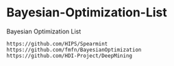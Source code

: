 # Bayesian-Optimization-List
Bayesian Optimization List

~~~
https://github.com/HIPS/Spearmint
https://github.com/fmfn/BayesianOptimization
https://github.com/HDI-Project/DeepMining
~~~
